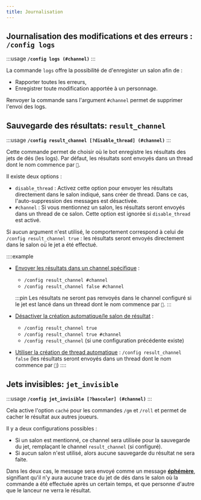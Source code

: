 ```yaml
---
title: Journalisation
---
```


## Journalisation des modifications et des erreurs : `/config logs`
:::usage
**`/config logs (#channel)`**
:::

La commande `logs` offre la possibilité de d'enregister un salon afin de : 
- Rapporter toutes les erreurs,
- Enregistrer toute modification apportée à un personnage.

Renvoyer la commande sans l'argument `#channel` permet de supprimer l'envoi des logs.

## Sauvegarde des résultats: `result_channel`

:::usage
**`/config result_channel [?disable_thread] (#channel)`**
:::

Cette commande permet de choisir où le bot enregistre les résultats des jets de dés (les logs). Par défaut, les résultats sont envoyés dans un thread dont le nom commence par `🎲`.

Il existe deux options :
- `disable_thread` : Activez cette option pour envoyer les résultats directement dans le salon indiqué, sans créer de thread. Dans ce cas, l'auto-suppression des messages est désactivée.
- `#channel` : Si vous mentionnez un salon, les résultats seront envoyés dans un thread de ce salon. Cette option est ignorée si `disable_thread` est activé.

Si aucun argument n'est utilisé, le comportement correspond à celui de `/config result_channel true` : les résultats seront envoyés directement dans le salon où le jet a été effectué.

::::example
- <u>Envoyer les résultats dans un channel spécifique</u> : 
    - `/config result_channel #channel`  
    - `/config result_channel false #channel`  

  :::pin Les résultats ne seront pas renvoyés dans le channel configuré si le jet est lancé dans un thread dont le nom commence par `🎲`.
  :::
- <u>Désactiver la création automatique/le salon de résultat</u> :
    - `/config result_channel true`
    - `/config result_channel true #channel`  
    - `/config result_channel` (si une configuration précédente existe)
- <u>Utiliser la création de thread automatique</u> : `/config result_channel false` (les résultats seront envoyés dans un thread dont le nom commence par `🎲`)
::::



## Jets invisibles: `jet_invisible`

:::usage
**`/config jet_invisible [?basculer] (#channel)`**
:::

Cela active l'option `caché` pour les commandes `/gm` et `/roll` et permet de cacher le résultat aux autres joueurs.

Il y a deux configurations possibles :
- Si un salon est mentionné, ce channel sera utilisée pour la sauvegarde du jet, remplaçant le channel `result_channel` (si configuré).
- Si aucun salon n'est utilisé, alors aucune sauvegarde du résultat ne sera faite.

Dans les deux cas, le message sera envoyé comme un message [**éphémère**](https://support.discord.com/hc/fr/articles/1500000580222-Ephemeral-Messages-FAQ), signifiant qu'il n'y aura aucune trace du jet de dés dans le salon où la commande a été effectuée après un certain temps, et que personne d'autre que le lanceur ne verra le résultat.
